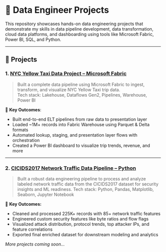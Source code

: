 # 🚀 Data Engineer Projects
 
This repository showcases hands-on data engineering projects that demonstrate my skills in data pipeline development, data transformation, cloud data platforms, and dashboarding using tools like Microsoft Fabric, Power BI, SQL, and Python.
 
---
 
## 📂 Projects
 
### 1. [NYC Yellow Taxi Data Project – Microsoft Fabric](https://github.com/pratikshaprajapati/Data-Engineer-Projects/tree/main/Fabric-NYC-Taxi-Project)
> Built a complete data pipeline using Microsoft Fabric to ingest, transform, and visualize NYC Yellow Taxi trip data.  
> Tech stack: Lakehouse, Dataflows Gen2, Pipelines, Warehouse, Power BI
 
📌 **Key Outcomes**:
- Built end-to-end ELT pipelines from raw data to presentation layer
- Loaded ~1M+ records into Fabric Warehouse using Parquet & Delta formats
- Automated lookup, staging, and presentation layer flows with orchestration
- Created a Power BI dashboard to visualize trip trends, revenue, and more
 
---
 
### 2. [CICIDS2017 Network Traffic Data Pipeline – Python]()
 
> Built a robust data engineering pipeline to process and analyze labeled network traffic data from the CICIDS2017 dataset for security insights and ML readiness.
Tech stack: Python, Pandas, Matplotlib, Seaborn, Jupyter Notebook

🔑 **Key Outcomes:**
- Cleaned and processed 225K+ records with 85+ network traffic features
- Engineered custom security features like byte ratios and flow flags
- Visualized attack distribution, protocol trends, top attacker IPs, and feature correlations
- Exported final enriched dataset for downstream modeling and analytics

 
*More projects coming soon...*

